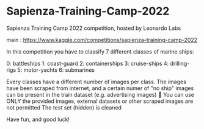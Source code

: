 # Sapienza-Training-Camp-2022
Sapienza Training Camp 2022 competition, hosted by Leonardo Labs

main : https://www.kaggle.com/competitions/sapienza-training-camp-2022

In this competition you have to classify 7 different classes of marine ships:


0: battleships
1: coast-guard
2: containerships
3: cruise-ships
4: drilling-rigs
5: motor-yachts
6: submarines


Every classes have a different number of images per class.
The images have been scraped from internet, and a certain numer of "no ship" images can be present in the train dataset (e.g. advertising images)
🙌 You can use ONLY the provided images, external datasets or other scraped images are not permitted
The test set (hidden) is cleaned


Have fun, and good luck!
